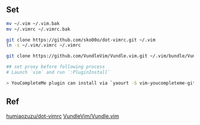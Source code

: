 ## Set

```sh
mv ~/.vim ~/.vim.bak
mv ~/.vimrc ~/.vimrc.bak

git clone https://github.com/sko00o/dot-vimrc.git ~/.vim
ln -s ~/.vim/.vimrc ~/.vimrc

git clone https://github.com/VundleVim/Vundle.vim.git ~/.vim/bundle/Vundle.vim

## set proxy before following process
# Launch `vim` and run `:PluginInstall`

> YouCompleteMe plugin can install via `yaourt -S vim-youcompleteme-git`
```

## Ref
[humiaozuzu/dot-vimrc](http://github.com/humiaozuzu/dot-vimrc)
[VundleVim/Vundle.vim](https://github.com/VundleVim/Vundle.vim)
